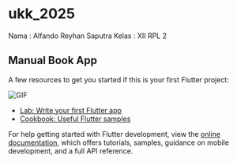# ukk_2025

Nama : Alfando Reyhan Saputra
Kelas : XII RPL 2

## Manual Book App



A few resources to get you started if this is your first Flutter project:

![GIF](https://media.giphy.com/media/hvRJCLFzcasrR4ia7z/giphy.gif)

- [Lab: Write your first Flutter app](https://docs.flutter.dev/get-started/codelab)
- [Cookbook: Useful Flutter samples](https://docs.flutter.dev/cookbook)

For help getting started with Flutter development, view the
[online documentation](https://docs.flutter.dev/), which offers tutorials,
samples, guidance on mobile development, and a full API reference.
